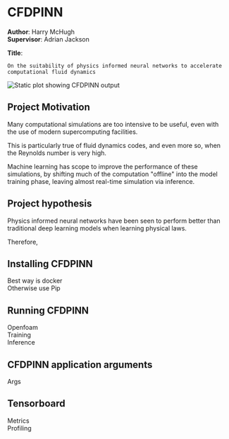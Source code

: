# CFDPINN
**Author**: Harry McHugh \
**Supervisor**: Adrian Jackson

**Title**: 

```On the suitability of physics informed neural networks to accelerate computational fluid dynamics ```

![Static plot showing CFDPINN output](./images/static.png)
## Project Motivation
Many computational simulations are too intensive to be useful, even with the use of modern supercomputing facilities. 

This is particularly true of fluid dynamics codes, and even more so, when the Reynolds number is very high.

Machine learning has scope to improve the performance of these simulations, by shifting much of the computation "offline" into the model training phase, leaving almost real-time simulation via inference.

## Project hypothesis
Physics informed neural networks have been seen to perform better than traditional deep learning models when learning physical laws.

Therefore, 

## Installing CFDPINN
Best way is docker \
Otherwise use Pip

## Running CFDPINN
Openfoam \
Training \
Inference

## CFDPINN application arguments
Args
## Tensorboard
Metrics \
Profiling